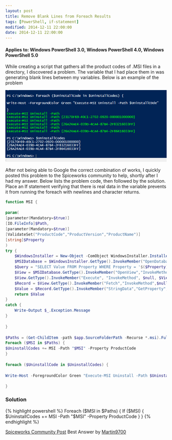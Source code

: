 ```yaml
---
layout: post
title: Remove Blank Lines from Foreach Results
tags: [PowerShell, if-statement]
modified: 2014-12-11 22:00:00
date: 2014-12-11 22:00:00
---
```

#### Applies to: Windows PowerShell 3.0, Windows PowerShell 4.0, Windows PowerShell 5.0

While creating a script that gathers all the product codes of .MSI files in a directory, I discovered a problem. The variable that I had place them in was generating blank lines between my variables. Below is
an example of the problem

![foreachissue](/images/posts/2014-12-11/foreachissue.png "foreachissue")

After not being able to Google the correct combination of works, I quickly posted this problem to the Spiceworks community to help, shortly after I had my answer. Below lists the problem code, then followed by the solution. Place an If statement verifying that there is real data in the variable prevents it from running the foreach with newlines and character returns.

``` PowerShell
function MSI {

param(
[parameter(Mandatory=$true)]
[IO.FileInfo]$Path,
[parameter(Mandatory=$true)]
[ValidateSet("ProductCode","ProductVersion","ProductName")]
[string]$Property
)
try {
    $WindowsInstaller = New-Object -ComObject WindowsInstaller.Installer
    $MSIDatabase = $WindowsInstaller.GetType().InvokeMember("OpenDatabase","InvokeMethod",$Null,$WindowsInstaller,@($Path.FullName,0))
    $Query = "SELECT Value FROM Property WHERE Property = '$($Property)'"
    $View = $MSIDatabase.GetType().InvokeMember("OpenView","InvokeMethod",$null,$MSIDatabase,($Query))
    $View.GetType().InvokeMember("Execute", "InvokeMethod", $null, $View, $null)
    $Record = $View.GetType().InvokeMember("Fetch","InvokeMethod",$null,$View,$null)
    $Value = $Record.GetType().InvokeMember("StringData","GetProperty",$null,$Record,1)
    return $Value
}
catch {
    Write-Output $_.Exception.Message
}

}

$Paths = (Get-ChildItem -path $app.SourceFolderPath -Recurse *.msi).FullName
Foreach ($MSI in $Paths) {
$UninstallCodes += MSI -Path "$MSI" -Property ProductCode
}

foreach ($UninstallCode in $UninstallCodes) {

Write-Host -ForegroundColor Green "Execute-MSI Uninstall -Path $UninstallCOde"

}
```

### Solution

{% highlight powershell %}
Foreach ($MSI in $Paths) {
   If ($MSI)
   {  $UninstallCodes += MSI -Path "$MSI" -Property ProductCode
   }
}
{% endhighlight %}


[Spiceworks Community Post](https://community.spiceworks.com/topic/587947-powershell-foreach-inputting-blank-lines?page=1&source=homepage-feed#entry-3810509) Best Answer by [Martin9700](https://community.spiceworks.com/people/martin9700)